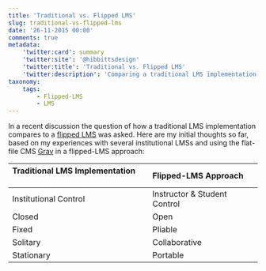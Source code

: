 ```yaml
---
title: 'Traditional vs. Flipped LMS'
slug: traditional-vs-flipped-lms
date: '26-11-2015 00:00'
comments: true
metadata:
    'twitter:card': summary
    'twitter:site': '@hibbittsdesign'
    'twitter:title': 'Traditional vs. Flipped LMS'
    'twitter:description': 'Comparing a traditional LMS implementation to a flipped-LMS approach.'
taxonomy:
    tags:
        - Flipped-LMS
        - LMS
---
```


In a recent discussion the question of how a traditional LMS implementation compares to a [flipped LMS](../redefining-a-flipped-lms-approach) was asked. Here are my initial thoughts so far, based on my experiences with several institutional LMSs and using the flat-file CMS [Grav](http://www.getgrav.org) in a flipped-LMS approach:

|Traditional LMS Implementation &nbsp;&nbsp;&nbsp;&nbsp;&nbsp; | Flipped-LMS Approach |
|:------------- |:-------------
|Institutional Control |   Instructor & Student Control  |
| Closed |  Open |
| Fixed | Pliable |
| Solitary | Collaborative |
| Stationary | Portable |
